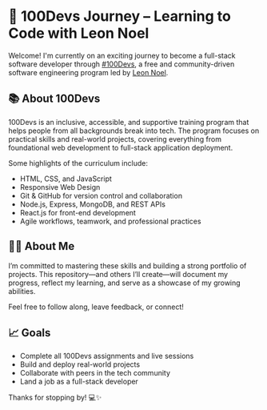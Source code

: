 # 🚀 100Devs Journey – Learning to Code with Leon Noel

Welcome! I'm currently on an exciting journey to become a full-stack software developer through [#100Devs](https://twitter.com/hashtag/100Devs), a free and community-driven software engineering program led by [Leon Noel](https://leonnoel.com/).

## 📚 About 100Devs

100Devs is an inclusive, accessible, and supportive training program that helps people from all backgrounds break into tech. The program focuses on practical skills and real-world projects, covering everything from foundational web development to full-stack application deployment.

Some highlights of the curriculum include:

- HTML, CSS, and JavaScript
- Responsive Web Design
- Git & GitHub for version control and collaboration
- Node.js, Express, MongoDB, and REST APIs
- React.js for front-end development
- Agile workflows, teamwork, and professional practices

## 👨‍💻 About Me

I’m committed to mastering these skills and building a strong portfolio of projects. This repository—and others I’ll create—will document my progress, reflect my learning, and serve as a showcase of my growing abilities.

Feel free to follow along, leave feedback, or connect!

## 📈 Goals

- Complete all 100Devs assignments and live sessions
- Build and deploy real-world projects
- Collaborate with peers in the tech community
- Land a job as a full-stack developer

Thanks for stopping by! 💻✨


